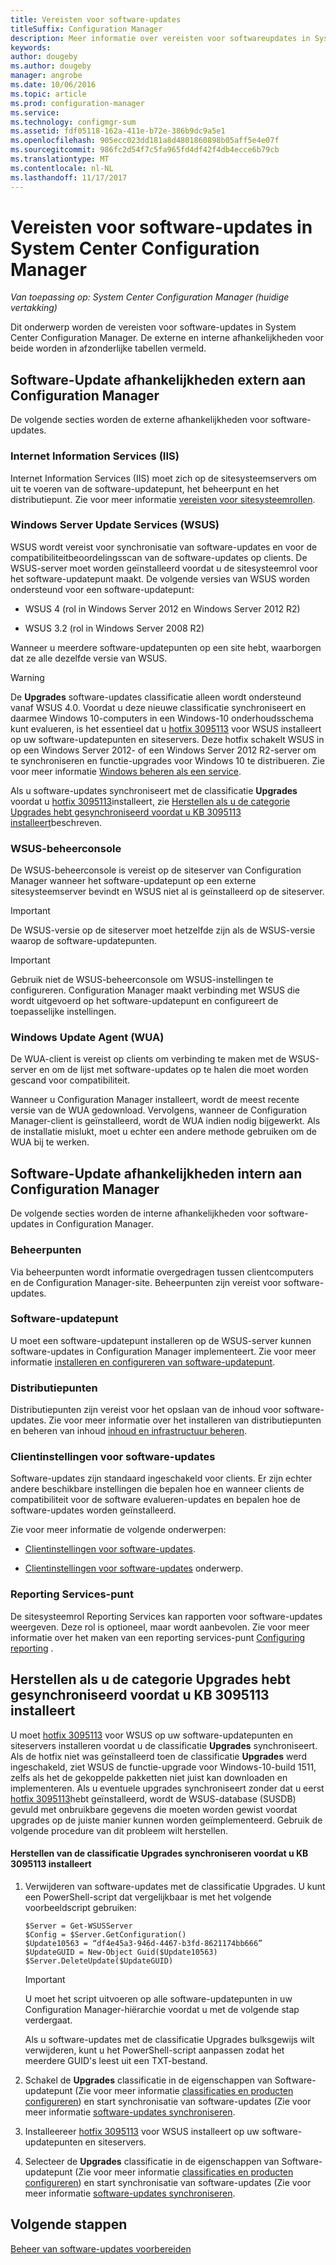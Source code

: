 ```yaml
---
title: Vereisten voor software-updates
titleSuffix: Configuration Manager
description: Meer informatie over vereisten voor softwareupdates in System Center Configuration Manager.
keywords: 
author: dougeby
ms.author: dougeby
manager: angrobe
ms.date: 10/06/2016
ms.topic: article
ms.prod: configuration-manager
ms.service: 
ms.technology: configmgr-sum
ms.assetid: fdf05118-162a-411e-b72e-386b9dc9a5e1
ms.openlocfilehash: 905ecc023dd181a8d4801860898b05aff5e4e07f
ms.sourcegitcommit: 986fc2d54f7c5fa965fd4df42f4db4ecce6b79cb
ms.translationtype: MT
ms.contentlocale: nl-NL
ms.lasthandoff: 11/17/2017
---
```

# <a name="prerequisites-for-software-updates-in-system-center-configuration-manager"></a>Vereisten voor software-updates in System Center Configuration Manager

*Van toepassing op: System Center Configuration Manager (huidige vertakking)*

Dit onderwerp worden de vereisten voor software-updates in System Center Configuration Manager. De externe en interne afhankelijkheden voor beide worden in afzonderlijke tabellen vermeld.  

## <a name="software-update-dependencies-external-to-configuration-manager"></a>Software-Update afhankelijkheden extern aan Configuration Manager  
 De volgende secties worden de externe afhankelijkheden voor software-updates.  

### <a name="internet-information-services-iis"></a>Internet Information Services (IIS)  
 Internet Information Services (IIS) moet zich op de sitesysteemservers om uit te voeren van de software-updatepunt, het beheerpunt en het distributiepunt. Zie voor meer informatie [vereisten voor sitesysteemrollen](../../core/plan-design/configs/site-and-site-system-prerequisites.md).  

### <a name="windows-server-update-services-wsus"></a>Windows Server Update Services (WSUS)  
 WSUS wordt vereist voor synchronisatie van software-updates en voor de compatibiliteitbeoordelingsscan van de software-updates op clients. De WSUS-server moet worden geïnstalleerd voordat u de sitesysteemrol voor het software-updatepunt maakt. De volgende versies van WSUS worden ondersteund voor een software-updatepunt:  

-   WSUS 4 (rol in Windows Server 2012 en Windows Server 2012 R2)  

-   WSUS 3.2 (rol in Windows Server 2008 R2)  

 Wanneer u meerdere software-updatepunten op een site hebt, waarborgen dat ze alle dezelfde versie van WSUS.  

> [!WARNING]  
>  De **Upgrades** software-updates classificatie alleen wordt ondersteund vanaf WSUS 4.0. Voordat u deze nieuwe classificatie synchroniseert en daarmee Windows 10-computers in een Windows-10 onderhoudsschema kunt evalueren, is het essentieel dat u [hotfix 3095113](https://support.microsoft.com/kb/3095113) voor WSUS installeert op uw software-updatepunten en siteservers. Deze hotfix schakelt WSUS in op een Windows Server 2012- of een Windows Server 2012 R2-server om te synchroniseren en functie-upgrades voor Windows 10 te distribueren. Zie voor meer informatie [Windows beheren als een service](../../osd/deploy-use/manage-windows-as-a-service.md).  
>   
>  Als u software-updates synchroniseert met de classificatie **Upgrades** voordat u [hotfix 3095113](https://support.microsoft.com/kb/3095113)installeert, zie [Herstellen als u de categorie Upgrades hebt gesynchroniseerd voordat u KB 3095113 installeert](#BKMK_RecoverUpgrades)beschreven.  

### <a name="wsus-administration-console"></a>WSUS-beheerconsole  
 De WSUS-beheerconsole is vereist op de siteserver van Configuration Manager wanneer het software-updatepunt op een externe sitesysteemserver bevindt en WSUS niet al is geïnstalleerd op de siteserver.  

> [!IMPORTANT]  
>  De WSUS-versie op de siteserver moet hetzelfde zijn als de WSUS-versie waarop de software-updatepunten.  

> [!IMPORTANT]  
>  Gebruik niet de WSUS-beheerconsole om WSUS-instellingen te configureren. Configuration Manager maakt verbinding met WSUS die wordt uitgevoerd op het software-updatepunt en configureert de toepasselijke instellingen.  

### <a name="windows-update-agent-wua"></a>Windows Update Agent (WUA)  
 De WUA-client is vereist op clients om verbinding te maken met de WSUS-server en om de lijst met software-updates op te halen die moet worden gescand voor compatibiliteit.  

 Wanneer u Configuration Manager installeert, wordt de meest recente versie van de WUA gedownload. Vervolgens, wanneer de Configuration Manager-client is geïnstalleerd, wordt de WUA indien nodig bijgewerkt. Als de installatie mislukt, moet u echter een andere methode gebruiken om de WUA bij te werken.  

## <a name="software-update-dependencies-internal-to-configuration-manager"></a>Software-Update afhankelijkheden intern aan Configuration Manager  
 De volgende secties worden de interne afhankelijkheden voor software-updates in Configuration Manager.  

### <a name="management-points"></a>Beheerpunten  
 Via beheerpunten wordt informatie overgedragen tussen clientcomputers en de Configuration Manager-site. Beheerpunten zijn vereist voor software-updates.  

### <a name="software-update-point"></a>Software-updatepunt  
 U moet een software-updatepunt installeren op de WSUS-server kunnen software-updates in Configuration Manager implementeert. Zie voor meer informatie [installeren en configureren van software-updatepunt](../get-started/install-a-software-update-point.md).

### <a name="distribution-points"></a>Distributiepunten  
 Distributiepunten zijn vereist voor het opslaan van de inhoud voor software-updates. Zie voor meer informatie over het installeren van distributiepunten en beheren van inhoud [inhoud en infrastructuur beheren](../../core/servers/deploy/configure/manage-content-and-content-infrastructure.md).  

### <a name="client-settings-for-software-updates"></a>Clientinstellingen voor software-updates  
 Software-updates zijn standaard ingeschakeld voor clients. Er zijn echter andere beschikbare instellingen die bepalen hoe en wanneer clients de compatibiliteit voor de software evalueren-updates en bepalen hoe de software-updates worden geïnstalleerd.  

 Zie voor meer informatie de volgende onderwerpen:  

-   [Clientinstellingen voor software-updates](../get-started/manage-settings-for-software-updates.md#BKMK_ClientSettings).   

-   [Clientinstellingen voor software-updates](../../core/clients/deploy/about-client-settings.md#software-updates) onderwerp.  

### <a name="reporting-services-point"></a>Reporting Services-punt  
 De sitesysteemrol Reporting Services kan rapporten voor software-updates weergeven. Deze rol is optioneel, maar wordt aanbevolen. Zie voor meer informatie over het maken van een reporting services-punt [Configuring reporting](../../core/servers/manage/configuring-reporting.md) .  

##  <a name="BKMK_RecoverUpgrades"></a> Herstellen als u de categorie Upgrades hebt gesynchroniseerd voordat u KB 3095113 installeert  
 U moet [hotfix 3095113](https://support.microsoft.com/kb/3095113) voor WSUS op uw software-updatepunten en siteservers installeren voordat u de classificatie **Upgrades** synchroniseert. Als de hotfix niet was geïnstalleerd toen de classificatie **Upgrades** werd ingeschakeld, ziet WSUS de functie-upgrade voor Windows-10-build 1511, zelfs als het de gekoppelde pakketten niet juist kan downloaden en implementeren. Als u eventuele upgrades synchroniseert zonder dat u eerst [hotfix 3095113](https://support.microsoft.com/kb/3095113)hebt geïnstalleerd, wordt de WSUS-database (SUSDB) gevuld met onbruikbare gegevens die moeten worden gewist voordat upgrades op de juiste manier kunnen worden geïmplementeerd.  Gebruik de volgende procedure van dit probleem wilt herstellen.  

#### <a name="to-recover-from-synchronizing-the-upgrades-classification-before-you-install-kb-3095113"></a>Herstellen van de classificatie Upgrades synchroniseren voordat u KB 3095113 installeert  

1.  Verwijderen van software-updates met de classificatie Upgrades. U kunt een PowerShell-script dat vergelijkbaar is met het volgende voorbeeldscript gebruiken:  

    ```  
    $Server = Get-WSUSServer  
    $Config = $Server.GetConfiguration()  
    $Update10563 = “df4e45a3-946d-4467-b3fd-8621174bb666”  
    $UpdateGUID = New-Object Guid($Update10563)  
    $Server.DeleteUpdate($UpdateGUID)  
    ```  

    > [!IMPORTANT]  
    >  U moet het script uitvoeren op alle software-updatepunten in uw Configuration Manager-hiërarchie voordat u met de volgende stap verdergaat.  

     Als u software-updates met de classificatie Upgrades bulksgewijs wilt verwijderen, kunt u het PowerShell-script aanpassen zodat het meerdere GUID's leest uit een TXT-bestand.  

2.  Schakel de **Upgrades** classificatie in de eigenschappen van Software-updatepunt (Zie voor meer informatie [classificaties en producten configureren](../get-started/configure-classifications-and-products.md)) en start synchronisatie van software-updates (Zie voor meer informatie [software-updates synchroniseren](../get-started/synchronize-software-updates.md).  

3.  Installeereer [hotfix 3095113](https://support.microsoft.com/kb/3095113) voor WSUS installeert op uw software-updatepunten en siteservers.  

4.  Selecteer de **Upgrades** classificatie in de eigenschappen van Software-updatepunt (Zie voor meer informatie [classificaties en producten configureren](../get-started/configure-classifications-and-products.md)) en start synchronisatie van software-updates (Zie voor meer informatie [software-updates synchroniseren](../get-started/synchronize-software-updates.md).  

## <a name="next-steps"></a>Volgende stappen
[Beheer van software-updates voorbereiden](../get-started/prepare-for-software-updates-management.md)
